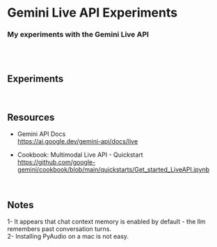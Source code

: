 # Gemini Live API Experiments

### My experiments with the Gemini Live API

<br>
<br>

## Experiments

<br>

## Resources

- Gemini API Docs<br>
  https://ai.google.dev/gemini-api/docs/live

- Cookbook: Multimodal Live API - Quickstart<br>
  https://github.com/google-gemini/cookbook/blob/main/quickstarts/Get_started_LiveAPI.ipynb

<br>

## Notes

1- It appears that chat context memory is enabled by default - the llm remembers past conversation turns.<br>
2- Installing PyAudio on a mac is not easy.
